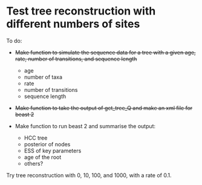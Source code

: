 Test tree reconstruction with different numbers of sites
========================================================

To do: 

- ~~Make function to simulate the sequence data for a tree with a given age, rate, number of transitions, and sequence length~~
  - age
  - number of taxa
  - rate
  - number of transitions
  - sequence length

- ~~Make function to take the output of get_tree_Q and make an xml file for beast 2~~

- Make function to run beast 2 and summarise the output:
  - HCC tree
  - posterior of nodes
  - ESS of key parameters
  - age of the root
  - others?



Try tree reconstruction with 0, 10, 100, and 1000, with a rate of 0.1.
